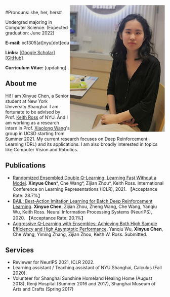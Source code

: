 <img align="right" width="300" height="400" src="papers-figures/IMG_20210529_215508.jpg">

#Pronouns: she, her, hers#

Undergrad majoring in Computer Science. (Expected graduation: June 2022)

**E-mail:** xc1305[at]nyu[dot]edu

**Links:** [[Google Scholar](https://scholar.google.com/citations?user=83MbL0IAAAAJ&hl=en)] [[GitHub](https://github.com/lanyavik)]

**Curriculum Vitae:** [updating] .


## About me

Hi! I am Xinyue Chen, a Senior student at New York University Shanghai. I am fortunate to be advised by Prof. [Keith Ross](https://sites.google.com/nyu.edu/keithross/) of NYU. And I am working as a research intern in Prof. [Xiaolong Wang](https://xiaolonw.github.io/)'s group in UCSD starting from Summer 2021.
My current research focuses on Deep Reinforcement Learning (DRL) and its applications. I am also broadly interested in topics like Computer Vision and Robotics. 



## Publications
* [Randomized Ensembled Double Q-Learning: Learning Fast Without a Model](https://arxiv.org/abs/2101.05982). **Xinyue Chen**\*, Che Wang\*, Zijian Zhou\*, Keith Ross. International Conference on Learning Representations (ICLR), 2021. 【Acceptance Rate: 28.7%】
* [BAIL: Best-Action Imitation Learning for Batch Deep Reinforcement Learning](https://arxiv.org/abs/1910.12179). **Xinyue Chen**, Zijian Zhou, Zheng Wang, Che Wang, Yanqiu Wu, Keith Ross. Neural Information Processing Systems (NeurIPS), 2020. 【Acceptance Rate: 20.1%】
* [Aggressive Q-Learning with Ensembles: Achieving Both High Sample Efficiency and High Asymptotic Performance](https://arxiv.org/abs/2111.09159). Yanqiu Wu, **Xinyue Chen**, Che Wang, Yiming Zhang, Zijian Zhou, Keith W. Ross. Submitted.


## Services
* Reviewer for NeurIPS 2021, ICLR 2022.
* Learning assistant / Teaching assistant of NYU Shanghai, Calculus (Fall 2020).
* Volunteer for Shanghai Sunshine Homeland Healing Home (August 2018), Renji Hospital (Summer 2016 and 2017), Shanghai Museum of Arts and Crafts (Spring 2017)

